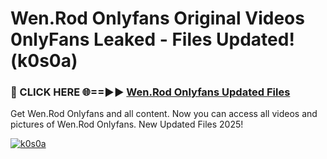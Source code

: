 # Wen.Rod Onlyfans Original Videos 0nlyFans Leaked - Files Updated! (k0s0a)

<h3>🔴 CLICK HERE 🌐==►► <a href="https://tinyurl.com/2m67pmp6" rel="nofollow">Wen.Rod Onlyfans Updated Files</a></h3>

Get Wen.Rod Onlyfans and all content. Now you can access all videos and pictures of Wen.Rod Onlyfans. New Updated Files 2025!

[![k0s0a](https://i.imgur.com/H4QAA4z.gif)](https://tinyurl.com/2m67pmp6)